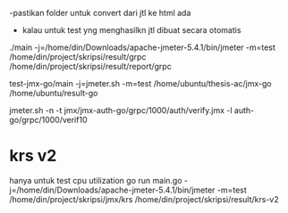 -pastikan folder untuk convert dari jtl ke html ada
- kalau untuk test yng menghasilkn jtl dibuat secara otomatis

./main -j=/home/din/Downloads/apache-jmeter-5.4.1/bin/jmeter -m=test  /home/din/project/skripsi/result/grpc /home/din/project/skripsi/result/report/grpc


 test-jmx-go/main -j=jmeter.sh -m=test /home/ubuntu/thesis-ac/jmx-go /home/ubuntu/result-go    

jmeter.sh -n -t jmx/jmx-auth-go/grpc/1000/auth/verify.jmx -l auth-go/grpc/1000/verif10  


# krs v2
hanya untuk test cpu utilization
go run main.go -j=/home/din/Downloads/apache-jmeter-5.4.1/bin/jmeter -m=test /home/din/project/skripsi/jmx/krs /home/din/project/skripsi/result/krs-v2
